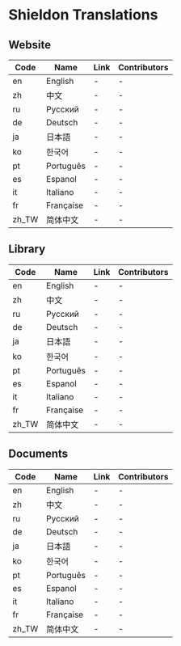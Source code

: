 # Shieldon Translations

## Website 

| Code | Name | Link | Contributors |
| --- | --- | --- | --- |
| en | English | - | - | 
|zh | 中文| - |  - | 
|ru | Pусский| - |  - | 
|de | Deutsch| - |  - | 
|ja | 日本語| - |  - | 
|ko | 한국어| - |  - | 
|pt | Português| - | - | 
|es | Espanol| - |  - | 
|it | Italiano| - |  - | 
|fr | Française| - |  - | 
|zh_TW | 简体中文| - |  - | 

## Library

| Code | Name | Link | Contributors |
| --- | --- | --- | --- |
| en | English | - | - | 
|zh | 中文| - |  - | 
|ru | Pусский| - |  - | 
|de | Deutsch| - |  - | 
|ja | 日本語| - |  - | 
|ko | 한국어| - |  - | 
|pt | Português| - | - | 
|es | Espanol| - |  - | 
|it | Italiano| - |  - | 
|fr | Française| - |  - | 
|zh_TW | 简体中文| - |  - | 

## Documents

| Code | Name | Link | Contributors |
| --- | --- | --- | --- |
| en | English | - | - | 
|zh | 中文| - |  - | 
|ru | Pусский| - |  - | 
|de | Deutsch| - |  - | 
|ja | 日本語| - |  - | 
|ko | 한국어| - |  - | 
|pt | Português| - | - | 
|es | Espanol| - |  - | 
|it | Italiano| - |  - | 
|fr | Française| - |  - | 
|zh_TW | 简体中文| - |  - | 